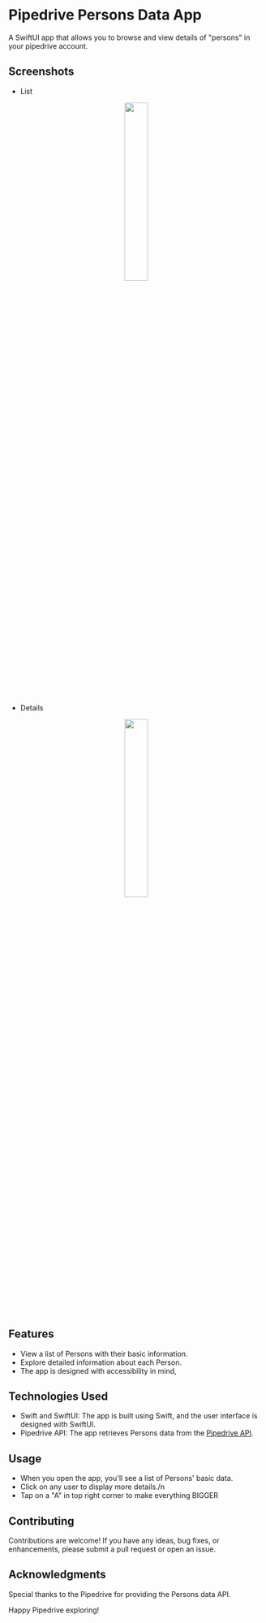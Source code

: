 # Pipedrive Persons Data App

A SwiftUI app that allows you to browse and view details of "persons" in your pipedrive account.

## Screenshots

- List
<p align="center">
  <img src="https://github.com/shady-elkassas/PipeDrive/blob/main/Images/List.png" width="30%">
</p>

- Details
<p align="center">
  <img src="https://github.com/shady-elkassas/PipeDrive/blob/main/Images/Details.png" width="30%">
</p>

## Features

- View a list of Persons with their basic information.
- Explore detailed information about each Person.
- The app is designed with accessibility in mind,

## Technologies Used

- Swift and SwiftUI: The app is built using Swift, and the user interface is designed with SwiftUI.
- Pipedrive API: The app retrieves Persons data from the [Pipedrive API](https://www.pipedrive.com/).

## Usage

- When you open the app, you'll see a list of Persons' basic data.
- Click on any user to display more details./n
- Tap on a "A" in top right corner to make everything BIGGER

## Contributing

Contributions are welcome! If you have any ideas, bug fixes, or enhancements, please submit a pull request or open an issue.

## Acknowledgments

Special thanks to the Pipedrive for providing the Persons data API.

Happy Pipedrive exploring!
